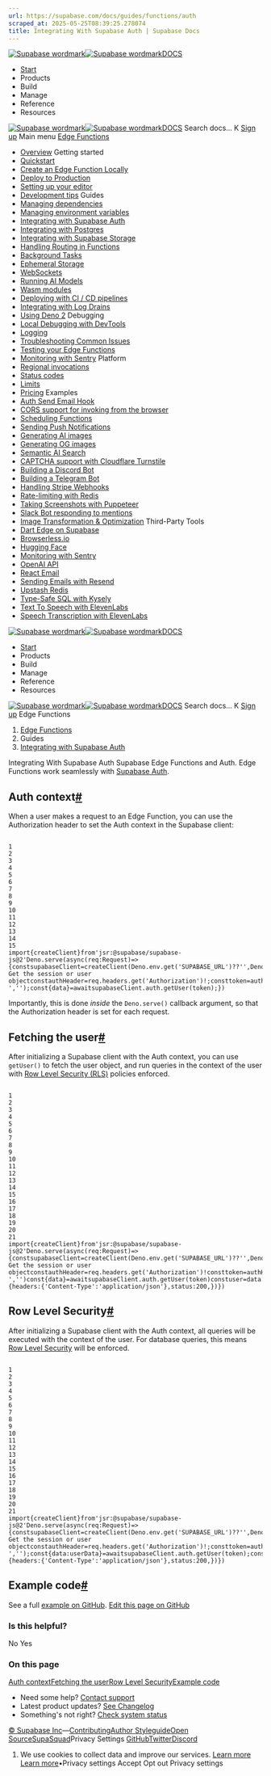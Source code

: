 ```yaml
---
url: https://supabase.com/docs/guides/functions/auth
scraped_at: 2025-05-25T08:39:25.278074
title: Integrating With Supabase Auth | Supabase Docs
---
```


[![Supabase wordmark](https://supabase.com/docs/_next/image?url=%2Fdocs%2Fsupabase-dark.svg&w=256&q=75)![Supabase wordmark](https://supabase.com/docs/_next/image?url=%2Fdocs%2Fsupabase-light.svg&w=256&q=75)DOCS](https://supabase.com/docs)
  * [Start](https://supabase.com/docs/guides/getting-started)
  * Products 
  * Build 
  * Manage 
  * Reference 
  * Resources 


[![Supabase wordmark](https://supabase.com/docs/_next/image?url=%2Fdocs%2Fsupabase-dark.svg&w=256&q=75)![Supabase wordmark](https://supabase.com/docs/_next/image?url=%2Fdocs%2Fsupabase-light.svg&w=256&q=75)DOCS](https://supabase.com/docs)
Search docs...
K
[Sign up](https://supabase.com/dashboard)
Main menu
[Edge Functions](https://supabase.com/docs/guides/functions)
  * [Overview](https://supabase.com/docs/guides/functions)
Getting started
  * [Quickstart](https://supabase.com/docs/guides/functions/quickstart)
  * [Create an Edge Function Locally](https://supabase.com/docs/guides/functions/local-quickstart)
  * [Deploy to Production](https://supabase.com/docs/guides/functions/deploy)
  * [Setting up your editor](https://supabase.com/docs/guides/functions/local-development)
  * [Development tips](https://supabase.com/docs/guides/functions/development-tips)
Guides
  * [Managing dependencies](https://supabase.com/docs/guides/functions/dependencies)
  * [Managing environment variables](https://supabase.com/docs/guides/functions/secrets)
  * [Integrating with Supabase Auth](https://supabase.com/docs/guides/functions/auth)
  * [Integrating with Postgres](https://supabase.com/docs/guides/functions/connect-to-postgres)
  * [Integrating with Supabase Storage](https://supabase.com/docs/guides/functions/storage-caching)
  * [Handling Routing in Functions](https://supabase.com/docs/guides/functions/routing)
  * [Background Tasks](https://supabase.com/docs/guides/functions/background-tasks)
  * [Ephemeral Storage](https://supabase.com/docs/guides/functions/ephemeral-storage)
  * [WebSockets](https://supabase.com/docs/guides/functions/websockets)
  * [Running AI Models](https://supabase.com/docs/guides/functions/ai-models)
  * [Wasm modules](https://supabase.com/docs/guides/functions/wasm)
  * [Deploying with CI / CD pipelines](https://supabase.com/docs/guides/functions/cicd-workflow)
  * [Integrating with Log Drains](https://supabase.com/docs/guides/platform/log-drains)
  * [Using Deno 2](https://supabase.com/docs/guides/functions/deno2)
Debugging
  * [Local Debugging with DevTools](https://supabase.com/docs/guides/functions/debugging-tools)
  * [Logging](https://supabase.com/docs/guides/functions/logging)
  * [Troubleshooting Common Issues](https://supabase.com/docs/guides/functions/troubleshooting)
  * [Testing your Edge Functions](https://supabase.com/docs/guides/functions/unit-test)
  * [Monitoring with Sentry](https://supabase.com/docs/guides/functions/examples/sentry-monitoring)
Platform
  * [Regional invocations](https://supabase.com/docs/guides/functions/regional-invocation)
  * [Status codes](https://supabase.com/docs/guides/functions/status-codes)
  * [Limits](https://supabase.com/docs/guides/functions/limits)
  * [Pricing](https://supabase.com/docs/guides/functions/pricing)
Examples
  * [Auth Send Email Hook](https://supabase.com/docs/guides/functions/examples/auth-send-email-hook-react-email-resend)
  * [CORS support for invoking from the browser](https://supabase.com/docs/guides/functions/cors)
  * [Scheduling Functions](https://supabase.com/docs/guides/functions/schedule-functions)
  * [Sending Push Notifications](https://supabase.com/docs/guides/functions/examples/push-notifications)
  * [Generating AI images](https://supabase.com/docs/guides/functions/examples/amazon-bedrock-image-generator)
  * [Generating OG images ](https://supabase.com/docs/guides/functions/examples/og-image)
  * [Semantic AI Search](https://supabase.com/docs/guides/functions/examples/semantic-search)
  * [CAPTCHA support with Cloudflare Turnstile](https://supabase.com/docs/guides/functions/examples/cloudflare-turnstile)
  * [Building a Discord Bot](https://supabase.com/docs/guides/functions/examples/discord-bot)
  * [Building a Telegram Bot](https://supabase.com/docs/guides/functions/examples/telegram-bot)
  * [Handling Stripe Webhooks ](https://supabase.com/docs/guides/functions/examples/stripe-webhooks)
  * [Rate-limiting with Redis](https://supabase.com/docs/guides/functions/examples/rate-limiting)
  * [Taking Screenshots with Puppeteer](https://supabase.com/docs/guides/functions/examples/screenshots)
  * [Slack Bot responding to mentions](https://supabase.com/docs/guides/functions/examples/slack-bot-mention)
  * [Image Transformation & Optimization](https://supabase.com/docs/guides/functions/examples/image-manipulation)
Third-Party Tools
  * [Dart Edge on Supabase](https://supabase.com/docs/guides/functions/dart-edge)
  * [Browserless.io](https://supabase.com/docs/guides/functions/examples/screenshots)
  * [Hugging Face](https://supabase.com/docs/guides/ai/examples/huggingface-image-captioning)
  * [Monitoring with Sentry](https://supabase.com/docs/guides/functions/examples/sentry-monitoring)
  * [OpenAI API](https://supabase.com/docs/guides/ai/examples/openai)
  * [React Email](https://supabase.com/docs/guides/functions/examples/auth-send-email-hook-react-email-resend)
  * [Sending Emails with Resend](https://supabase.com/docs/guides/functions/examples/send-emails)
  * [Upstash Redis](https://supabase.com/docs/guides/functions/examples/upstash-redis)
  * [Type-Safe SQL with Kysely](https://supabase.com/docs/guides/functions/kysely-postgres)
  * [Text To Speech with ElevenLabs](https://supabase.com/docs/guides/functions/examples/elevenlabs-generate-speech-stream)
  * [Speech Transcription with ElevenLabs](https://supabase.com/docs/guides/functions/examples/elevenlabs-transcribe-speech)


[![Supabase wordmark](https://supabase.com/docs/_next/image?url=%2Fdocs%2Fsupabase-dark.svg&w=256&q=75)![Supabase wordmark](https://supabase.com/docs/_next/image?url=%2Fdocs%2Fsupabase-light.svg&w=256&q=75)DOCS](https://supabase.com/docs)
  * [Start](https://supabase.com/docs/guides/getting-started)
  * Products 
  * Build 
  * Manage 
  * Reference 
  * Resources 


[![Supabase wordmark](https://supabase.com/docs/_next/image?url=%2Fdocs%2Fsupabase-dark.svg&w=256&q=75)![Supabase wordmark](https://supabase.com/docs/_next/image?url=%2Fdocs%2Fsupabase-light.svg&w=256&q=75)DOCS](https://supabase.com/docs)
Search docs...
K
[Sign up](https://supabase.com/dashboard)
Edge Functions
  1. [Edge Functions](https://supabase.com/docs/guides/functions)
  2. Guides
  3. [Integrating with Supabase Auth](https://supabase.com/docs/guides/functions/auth)


Integrating With Supabase Auth
Supabase Edge Functions and Auth.
Edge Functions work seamlessly with [Supabase Auth](https://supabase.com/docs/guides/auth).
## Auth context[#](https://supabase.com/docs/guides/functions/auth#auth-context)
When a user makes a request to an Edge Function, you can use the Authorization header to set the Auth context in the Supabase client:
```

1
2
3
4
5
6
7
8
9
10
11
12
13
14
15
import{createClient}from'jsr:@supabase/supabase-js@2'Deno.serve(async(req:Request)=>{constsupabaseClient=createClient(Deno.env.get('SUPABASE_URL')??'',Deno.env.get('SUPABASE_ANON_KEY')??'',);// Get the session or user objectconstauthHeader=req.headers.get('Authorization')!;consttoken=authHeader.replace('Bearer ','');const{data}=awaitsupabaseClient.auth.getUser(token);})

```

Importantly, this is done _inside_ the `Deno.serve()` callback argument, so that the Authorization header is set for each request.
## Fetching the user[#](https://supabase.com/docs/guides/functions/auth#fetching-the-user)
After initializing a Supabase client with the Auth context, you can use `getUser()` to fetch the user object, and run queries in the context of the user with [Row Level Security (RLS)](https://supabase.com/docs/guides/database/postgres/row-level-security) policies enforced.
```

1
2
3
4
5
6
7
8
9
10
11
12
13
14
15
16
17
18
19
20
21
import{createClient}from'jsr:@supabase/supabase-js@2'Deno.serve(async(req:Request)=>{constsupabaseClient=createClient(Deno.env.get('SUPABASE_URL')??'',Deno.env.get('SUPABASE_ANON_KEY')??'',)// Get the session or user objectconstauthHeader=req.headers.get('Authorization')!consttoken=authHeader.replace('Bearer ','')const{data}=awaitsupabaseClient.auth.getUser(token)constuser=data.userreturnnewResponse(JSON.stringify({user}),{headers:{'Content-Type':'application/json'},status:200,})})

```

## Row Level Security[#](https://supabase.com/docs/guides/functions/auth#row-level-security)
After initializing a Supabase client with the Auth context, all queries will be executed with the context of the user. For database queries, this means [Row Level Security](https://supabase.com/docs/guides/database/postgres/row-level-security) will be enforced.
```

1
2
3
4
5
6
7
8
9
10
11
12
13
14
15
16
17
18
19
20
21
import{createClient}from'jsr:@supabase/supabase-js@2'Deno.serve(async(req:Request)=>{constsupabaseClient=createClient(Deno.env.get('SUPABASE_URL')??'',Deno.env.get('SUPABASE_ANON_KEY')??'',);// Get the session or user objectconstauthHeader=req.headers.get('Authorization')!;consttoken=authHeader.replace('Bearer ','');const{data:userData}=awaitsupabaseClient.auth.getUser(token);const{data,error}=awaitsupabaseClient.from('profiles').select('*');returnnewResponse(JSON.stringify({data}),{headers:{'Content-Type':'application/json'},status:200,})})

```

## Example code[#](https://supabase.com/docs/guides/functions/auth#example-code)
See a full [example on GitHub](https://github.com/supabase/supabase/blob/master/examples/edge-functions/supabase/functions/select-from-table-with-auth-rls/index.ts).
[Edit this page on GitHub ](https://github.com/supabase/supabase/blob/master/apps/docs/content/guides/functions/auth.mdx)
### Is this helpful?
No Yes
### On this page
[Auth context](https://supabase.com/docs/guides/functions/auth#auth-context)[Fetching the user](https://supabase.com/docs/guides/functions/auth#fetching-the-user)[Row Level Security](https://supabase.com/docs/guides/functions/auth#row-level-security)[Example code](https://supabase.com/docs/guides/functions/auth#example-code)
  * Need some help?
[Contact support](https://supabase.com/support)
  * Latest product updates?
[See Changelog](https://supabase.com/changelog)
  * Something's not right?
[Check system status](https://status.supabase.com/)


[© Supabase Inc](https://supabase.com/)—[Contributing](https://github.com/supabase/supabase/blob/master/apps/docs/DEVELOPERS.md)[Author Styleguide](https://github.com/supabase/supabase/blob/master/apps/docs/CONTRIBUTING.md)[Open Source](https://supabase.com/open-source)[SupaSquad](https://supabase.com/supasquad)Privacy Settings
[GitHub](https://github.com/supabase/supabase)[Twitter](https://twitter.com/supabase)[Discord](https://discord.supabase.com/)
  1. We use cookies to collect data and improve our services. [Learn more](https://supabase.com/privacy#8-cookies-and-similar-technologies-used-on-our-european-services)
[Learn more](https://supabase.com/privacy#8-cookies-and-similar-technologies-used-on-our-european-services)•Privacy settings
Accept Opt out Privacy settings



